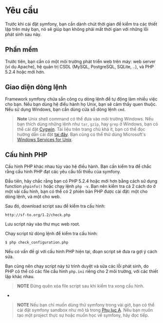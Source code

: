 Yêu cầu
=============

Trước khi cài đặt symfony, bạn cần dành chút thời gian để kiểm tra các thiết lập trên máy bạn, nó sẽ giúp bạn không phải mất thời gian với những lỗi phát sinh sau này.

Phần mềm
---------

Trước tiên, bạn cần có một môi trường phát triển web trên máy: web server (ví dụ Apache), hệ quản trị CSDL (MySQL, PostgreSQL, SQLite, ..), và PHP 5.2.4 hoặc mới hơn.

Giao diện dòng lệnh
----------------------

Framework symfony chứa sẵn công cụ dòng lệnh để tự động làm nhiều việc cho bạn. Nếu bạn dùng hệ điều hành họ Unix, bạn sẽ cảm thấy quen thuộc. Nếu sử dụng Windows, bạn cần dùng cửa sổ dòng lệnh `cmd`.

>**Note**
>Unix shell command có thể đưa vào môi trường Windows.
>Nếu bạn thích dùng những lệnh như `tar`, `gzip`, hay `grep` ở Windows, bạn
>có thể cài đặt [Cygwin](http://cygwin.com/).  Tài liệu trên trang chủ khá ít,
>bạn có thể đọc hướng dẫn cài đặt
>[tại đây](http://www.soe.ucsc.edu/~you/notes/cygwin-install.html).
>Bạn cũng có thể thử dùng Microsoft's
>[Windows Services for Unix](http://technet.microsoft.com/en-gb/interopmigration/bb380242.aspx).

Cấu hình PHP
-----------------

Cấu hình PHP khác nhau tùy vào hệ điều hành. Bạn cần kiểm tra để chắc rằng cấu hình PHP đạt các yêu cầu tối thiểu của symfony.

Đầu tiên, hãy chắc rằng bạn có PHP 5.2.4 hoặc mới hơn bằng cách sử dụng function
`phpinfo()` hoặc chạy lệnh `php -v`. Bạn nên kiểm tra cả 2 cách do ở một vài cấu hình, bạn có thể có 2 phiên bản PHP được cài đặt: một cho dòng lệnh, và một cho web.

Sau đó, download script sau để kiểm tra cấu hình:

    http://sf-to.org/1.2/check.php

Lưu script này vào thư mục web root.

Chạy script từ dòng lệnh để kiểm tra cấu hình:

    $ php check_configuration.php

Nếu có vấn đề gì với cấu hình PHP hiện tại, đoạn script sẽ đưa ra gợi ý cách sửa.

Bạn cũng nên chạy script này từ trình duyệt và sửa các lỗi phát sinh, do PHP có thể có các file cấu hình `php.ini` riêng cho 2 môi trường, với các thiết lập khác nhau.

>**NOTE**
>Đừng quên xóa file script sau khi kiểm tra xong cấu hình.

-

>**NOTE**
>Nếu bạn chỉ muốn dùng thử symfony trong vài giờ, bạn có thể cài đặt
>symfony sandbox như mô tả trong [Phụ lục A](A-Sandbox). Nếu bạn muốn tạo
>một project thực sự hoặc muốn học về
>symfony, hãy đọc tiếp.
